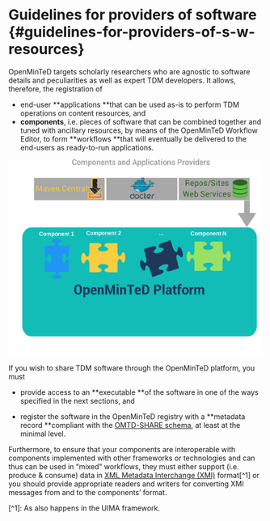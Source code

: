 # ​Guidelines for providers of software {#guidelines-for-providers-of-s-w-resources}

OpenMinTeD targets  scholarly researchers who are agnostic to software details and peculiarities as well as expert TDM developers. It allows, therefore, the registration of

* end-user **applications **that can be used as-is to perform TDM operations on content resources, and
* **components**, i.e. pieces of software that can be combined together and tuned with ancillary resources, by means of the OpenMinTeD Workflow Editor, to form **workflows **that will eventually be delivered to the end-users as ready-to-run applications.



![](/assets/4a.png)

If you wish to share TDM software through the OpenMinTeD platform, you must

* provide access to an **executable **of the software in one of the ways specified in the next sections, and

* register the software in the OpenMinTeD registry with a **metadata record **compliant with the  [OMTD-SHARE schema](/guidelines_for_providers_of_sw_resources/recommended_schema_for_sw_resources.md), at least at the minimal level.

Furthermore, to ensure that your components are interoperable with components implemented with other frameworks or technologies and can thus can be used in “mixed” workflows, they must either support \(i.e. produce & consume\) data in [XML Metadata Interchange \(XMI\)](http://www.omg.org/spec/XMI/) format\[^1\] or you should provide appropriate readers and writers for converting XMI messages from and to the components’ format.

\[^1\]: As also happens in the UIMA framework.

